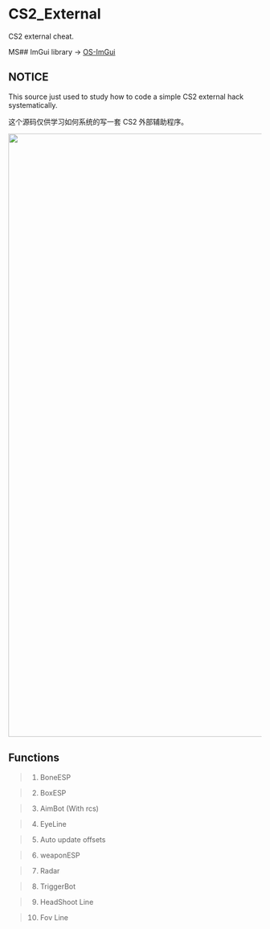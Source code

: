 # CS2_External

CS2 external cheat.

MS## ImGui library -> [OS-ImGui](https://github.com/TKazer/OS-ImGui)

## NOTICE

This source just used to study how to code a simple CS2 external hack systematically.

这个源码仅供学习如何系统的写一套 CS2 外部辅助程序。

<img src="https://github.com/TKazer/CS2_External/blob/master/Image2.png" width="1200" />

## Functions

> 1. BoneESP

> 2. BoxESP

> 3. AimBot (With rcs)

> 4. EyeLine

> 5. Auto update offsets

> 6. weaponESP

> 7. Radar

> 8. TriggerBot

> 9. HeadShoot Line

> 10. Fov Line
